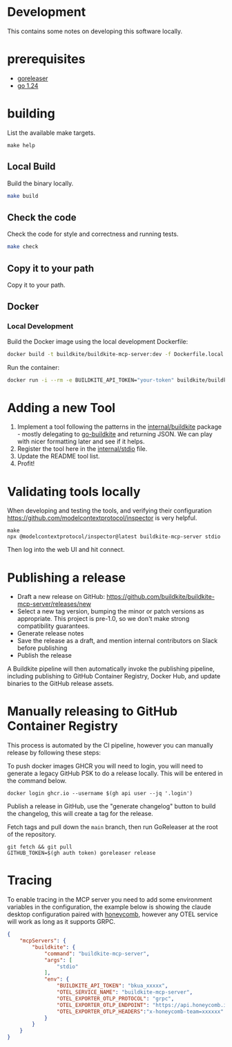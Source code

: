 # Development

This contains some notes on developing this software locally.

# prerequisites

* [goreleaser](http://goreleaser.com)
* [go 1.24](https://go.dev)

# building

List the available make targets.

```
make help
```

## Local Build

Build the binary locally.

```bash
make build
```

## Check the code

Check the code for style and correctness and running tests.

```bash
make check
```

## Copy it to your path

Copy it to your path.

## Docker

### Local Development

Build the Docker image using the local development Dockerfile:

```bash
docker build -t buildkite/buildkite-mcp-server:dev -f Dockerfile.local .
```

Run the container:

```bash
docker run -i --rm -e BUILDKITE_API_TOKEN="your-token" buildkite/buildkite-mcp-server:dev
```

# Adding a new Tool

1. Implement a tool following the patterns in the [internal/buildkite](internal/buildkite) package - mostly delegating to [go-buildkite](https://github.com/buildkite/go-buildkite) and returning JSON. We can play with nicer formatting later and see if it helps. 
2. Register the tool here in the [internal/stdio](internal/commands/stdio.go) file.
3. Update the README tool list.
4. Profit!

# Validating tools locally

When developing and testing the tools, and verifying their configuration https://github.com/modelcontextprotocol/inspector is very helpful.

```
make
npx @modelcontextprotocol/inspector@latest buildkite-mcp-server stdio
```

Then log into the web UI and hit connect.

# Publishing a release

- Draft a new release on GitHub: https://github.com/buildkite/buildkite-mcp-server/releases/new
- Select a new tag version, bumping the minor or patch versions as appropriate. This project is pre-1.0, so we don't make strong compatibility guarantees.
- Generate release notes
- Save the release as a draft, and mention internal contributors on Slack before publishing
- Publish the release

A Buildkite pipeline will then automatically invoke the publishing pipeline, including publishing to GitHub Container Registry, Docker Hub, and update binaries to the GitHub release assets.

# Manually releasing to GitHub Container Registry

This process is automated by the CI pipeline, however you can manually release by following these steps:

To push docker images GHCR you will need to login, you will need to generate a legacy GitHub PSK to do a release locally. This will be entered in the command below.

```
docker login ghcr.io --username $(gh api user --jq '.login') 
```

Publish a release in GitHub, use the "generate changelog" button to build the changelog, this will create a tag for the release.

Fetch tags and pull down the `main` branch, then run GoReleaser at the root of the repository.

```
git fetch && git pull
GITHUB_TOKEN=$(gh auth token) goreleaser release
```

# Tracing

To enable tracing in the MCP server you need to add some environment variables in the configuration, the example below is showing the claude desktop configuration paired with [honeycomb](https://honeycomb.io), however any OTEL service will work as long as it supports GRPC.

```json
{
    "mcpServers": {
        "buildkite": {
            "command": "buildkite-mcp-server",
            "args": [
                "stdio"
            ],
            "env": {
                "BUILDKITE_API_TOKEN": "bkua_xxxxx",
                "OTEL_SERVICE_NAME": "buildkite-mcp-server",
                "OTEL_EXPORTER_OTLP_PROTOCOL": "grpc",
                "OTEL_EXPORTER_OTLP_ENDPOINT": "https://api.honeycomb.io:443",
                "OTEL_EXPORTER_OTLP_HEADERS":"x-honeycomb-team=xxxxxx"
            }
        }
    }
}
```